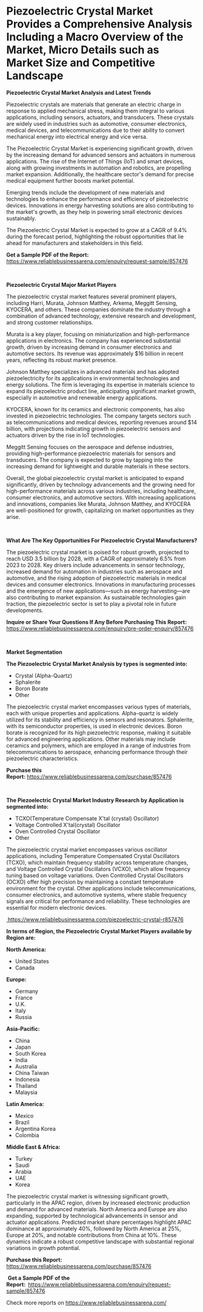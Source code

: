 <p><h1>Piezoelectric Crystal Market Provides a Comprehensive Analysis Including a Macro Overview of the Market, Micro Details such as Market Size and Competitive Landscape</h1></p><p><strong>Piezoelectric Crystal Market Analysis and Latest Trends</strong></p>
<p><p>Piezoelectric crystals are materials that generate an electric charge in response to applied mechanical stress, making them integral to various applications, including sensors, actuators, and transducers. These crystals are widely used in industries such as automotive, consumer electronics, medical devices, and telecommunications due to their ability to convert mechanical energy into electrical energy and vice versa.</p><p>The Piezoelectric Crystal Market is experiencing significant growth, driven by the increasing demand for advanced sensors and actuators in numerous applications. The rise of the Internet of Things (IoT) and smart devices, along with growing investments in automation and robotics, are propelling market expansion. Additionally, the healthcare sector's demand for precise medical equipment further boosts market potential.</p><p>Emerging trends include the development of new materials and technologies to enhance the performance and efficiency of piezoelectric devices. Innovations in energy harvesting solutions are also contributing to the market's growth, as they help in powering small electronic devices sustainably.</p><p>The Piezoelectric Crystal Market is expected to grow at a CAGR of 9.4% during the forecast period, highlighting the robust opportunities that lie ahead for manufacturers and stakeholders in this field.</p></p>
<p><strong>Get a Sample PDF of the Report:&nbsp;</strong> <a href="https://www.reliablebusinessarena.com/enquiry/request-sample/857476?utm_campaign=1948&utm_medium=2&utm_source=Github&utm_content=ia&utm_term=10022025&utm_id=piezoelectric-crystal">https://www.reliablebusinessarena.com/enquiry/request-sample/857476</a></p>
<p>&nbsp;</p>
<p><strong>Piezoelectric Crystal Major Market Players</strong></p>
<p><p>The piezoelectric crystal market features several prominent players, including Harri, Murata, Johnson Matthey, Arkema, Meggitt Sensing, KYOCERA, and others. These companies dominate the industry through a combination of advanced technology, extensive research and development, and strong customer relationships.</p><p>Murata is a key player, focusing on miniaturization and high-performance applications in electronics. The company has experienced substantial growth, driven by increasing demand in consumer electronics and automotive sectors. Its revenue was approximately $16 billion in recent years, reflecting its robust market presence.</p><p>Johnson Matthey specializes in advanced materials and has adopted piezoelectricity for its applications in environmental technologies and energy solutions. The firm is leveraging its expertise in materials science to expand its piezoelectric product line, anticipating significant market growth, especially in automotive and renewable energy applications.</p><p>KYOCERA, known for its ceramics and electronic components, has also invested in piezoelectric technologies. The company targets sectors such as telecommunications and medical devices, reporting revenues around $14 billion, with projections indicating growth in piezoelectric sensors and actuators driven by the rise in IoT technologies.</p><p>Meggitt Sensing focuses on the aerospace and defense industries, providing high-performance piezoelectric materials for sensors and transducers. The company is expected to grow by tapping into the increasing demand for lightweight and durable materials in these sectors.</p><p>Overall, the global piezoelectric crystal market is anticipated to expand significantly, driven by technology advancements and the growing need for high-performance materials across various industries, including healthcare, consumer electronics, and automotive sectors. With increasing applications and innovations, companies like Murata, Johnson Matthey, and KYOCERA are well-positioned for growth, capitalizing on market opportunities as they arise.</p></p>
<p>&nbsp;</p>
<p><strong>What Are The Key Opportunities For Piezoelectric Crystal Manufacturers?</strong></p>
<p><p>The piezoelectric crystal market is poised for robust growth, projected to reach USD 3.5 billion by 2028, with a CAGR of approximately 6.5% from 2023 to 2028. Key drivers include advancements in sensor technology, increased demand for automation in industries such as aerospace and automotive, and the rising adoption of piezoelectric materials in medical devices and consumer electronics. Innovations in manufacturing processes and the emergence of new applications—such as energy harvesting—are also contributing to market expansion. As sustainable technologies gain traction, the piezoelectric sector is set to play a pivotal role in future developments.</p></p>
<p><strong>Inquire or Share Your Questions If Any Before Purchasing This Report:</strong> <a href="https://www.reliablebusinessarena.com/enquiry/pre-order-enquiry/857476?utm_campaign=1948&utm_medium=2&utm_source=Github&utm_content=ia&utm_term=10022025&utm_id=piezoelectric-crystal">https://www.reliablebusinessarena.com/enquiry/pre-order-enquiry/857476</a></p>
<p>&nbsp;</p>
<p><strong>Market Segmentation</strong></p>
<p><strong>The Piezoelectric Crystal Market Analysis by types is segmented into:</strong></p>
<p><ul><li>Crystal (Alpha-Quartz)</li><li>Sphalerite</li><li>Boron Borate</li><li>Other</li></ul></p>
<p><p>The piezoelectric crystal market encompasses various types of materials, each with unique properties and applications. Alpha-quartz is widely utilized for its stability and efficiency in sensors and resonators. Sphalerite, with its semiconductor properties, is used in electronic devices. Boron borate is recognized for its high piezoelectric response, making it suitable for advanced engineering applications. Other materials may include ceramics and polymers, which are employed in a range of industries from telecommunications to aerospace, enhancing performance through their piezoelectric characteristics.</p></p>
<p><strong>Purchase this Report:&nbsp;</strong><a href="https://www.reliablebusinessarena.com/purchase/857476?utm_campaign=1948&utm_medium=2&utm_source=Github&utm_content=ia&utm_term=10022025&utm_id=piezoelectric-crystal">https://www.reliablebusinessarena.com/purchase/857476</a></p>
<p>&nbsp;</p>
<p><strong>The Piezoelectric Crystal Market Industry Research by Application is segmented into:</strong></p>
<p><ul><li>TCXO(Temperature Compensate X'tal (crystal) Oscillator)</li><li>Voltage Controlled X'tal(crystal) Oscillator</li><li>Oven Controlled Crystal Oscillator</li><li>Other</li></ul></p>
<p><p>The piezoelectric crystal market encompasses various oscillator applications, including Temperature Compensated Crystal Oscillators (TCXO), which maintain frequency stability across temperature changes, and Voltage Controlled Crystal Oscillators (VCXO), which allow frequency tuning based on voltage variations. Oven Controlled Crystal Oscillators (OCXO) offer high precision by maintaining a constant temperature environment for the crystal. Other applications include telecommunications, consumer electronics, and automotive systems, where stable frequency signals are critical for performance and reliability. These technologies are essential for modern electronic devices.</p></p>
<p><a href="https://www.reliablebusinessarena.com/piezoelectric-crystal-r857476?utm_campaign=1948&utm_medium=2&utm_source=Github&utm_content=ia&utm_term=10022025&utm_id=piezoelectric-crystal">&nbsp;https://www.reliablebusinessarena.com/piezoelectric-crystal-r857476</a></p>
<p><strong>In terms of Region, the Piezoelectric Crystal Market Players available by Region are:</strong></p>
<p>
    <p> <strong> North America: </strong>
        <ul>
            <li>United States</li>
            <li>Canada</li>
        </ul>
        </p> 
    <p> <strong> Europe: </strong>
        <ul>
            <li>Germany</li>
            <li>France</li>
            <li>U.K.</li>
            <li>Italy</li>
            <li>Russia</li>
        </ul>
        </p> 
    <p> <strong> Asia-Pacific: </strong>
        <ul>
            <li>China</li>
            <li>Japan</li>
            <li>South Korea</li>
            <li>India</li>
            <li>Australia</li>
            <li>China Taiwan</li>
            <li>Indonesia</li>
            <li>Thailand</li>
            <li>Malaysia</li>
        </ul>
        </p> 
    <p> <strong> Latin America: </strong>
        <ul>
            <li>Mexico</li>
            <li>Brazil</li>
            <li>Argentina Korea</li>
            <li>Colombia</li>
        </ul>
        </p> 
    <p> <strong> Middle East & Africa: </strong>
        <ul>
            <li>Turkey</li>
            <li>Saudi</li>
            <li>Arabia</li>
            <li>UAE</li>
            <li>Korea</li>
        </ul>
    </p>
    </p>
<p><p>The piezoelectric crystal market is witnessing significant growth, particularly in the APAC region, driven by increased electronic production and demand for advanced materials. North America and Europe are also expanding, supported by technological advancements in sensor and actuator applications. Predicted market share percentages highlight APAC dominance at approximately 40%, followed by North America at 25%, Europe at 20%, and notable contributions from China at 10%. These dynamics indicate a robust competitive landscape with substantial regional variations in growth potential.</p></p>
<p><strong>Purchase this Report: </strong><a href="https://www.reliablebusinessarena.com/purchase/857476?utm_campaign=1948&utm_medium=2&utm_source=Github&utm_content=ia&utm_term=10022025&utm_id=piezoelectric-crystal">https://www.reliablebusinessarena.com/purchase/857476</a></p>
<p>&nbsp;<strong>Get a Sample PDF of the Report:&nbsp;&nbsp;</strong><a href="https://www.reliablebusinessarena.com/enquiry/request-sample/857476?utm_campaign=1948&utm_medium=2&utm_source=Github&utm_content=ia&utm_term=10022025&utm_id=piezoelectric-crystal">https://www.reliablebusinessarena.com/enquiry/request-sample/857476</a></p>
<p><strong></strong></p>
<p>Check more reports on <a href="https://www.reliablebusinessarena.com/?utm_campaign=1948&utm_medium=2&utm_source=Github&utm_content=ia&utm_term=10022025&utm_id=piezoelectric-crystal">https://www.reliablebusinessarena.com/</a></p>